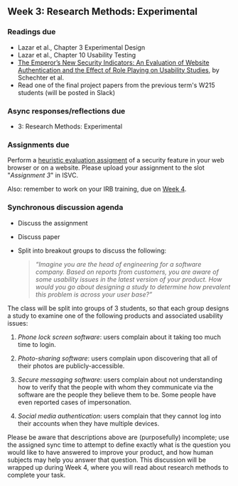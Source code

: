 ## Week 3: Research Methods: Experimental

### Readings due

  - Lazar et al., Chapter 3 Experimental Design
  - Lazar et al., Chapter 10 Usability Testing
  - [The Emperor’s New Security Indicators: An Evaluation of Website Authentication and the Effect of Role Playing on Usability Studies](http://commerce.net/wp-content/uploads/2012/04/The%20Emperors_New_Security_Indicators.pdf), by Schechter et al.
  - Read one of the final project papers from the previous term's W215 students (will be posted in Slack)


### Async responses/reflections due

  - 3: Research Methods: Experimental


### Assignments due

Perform a [heuristic evaluation assigment](../assignments/heuristic-evaluation.md) of a security feature in your web browser or on a website.  Please upload your assignment to the slot "*Assignment 3*" in ISVC.

Also: remember to work on your IRB training, due on [Week 4](./week-04.md).



### Synchronous discussion agenda

* Discuss the assignment
* Discuss paper
* Split into breakout groups to discuss the following:
	
	> *“Imagine you are the head of engineering for a software company. Based on reports from customers, you are aware of some usability issues in the latest version of your product. How would you go about designing a study to determine how prevalent this problem is across your user base?”*

The class will be split into groups of 3 students, so that each group designs a study to examine one of the following products and associated usability issues:

1. *Phone lock screen software*: users complain about it taking too much time to login.

1. *Photo-sharing software*: users complain upon discovering that all of their photos are publicly-accessible.

1. *Secure messaging software*: users complain about not understanding how to verify that the people with whom they communicate via the software are the people they believe them to be. Some people have even reported cases of impersonation.

1. *Social media authentication*: users complain that they cannot log into their accounts when they have multiple devices.

Please be aware that descriptions above are (purposefully) incomplete; use the assigned sync time to attempt to define exactly what is the question you would like to have answered to improve your product, and how human subjects may help you answer that question. This discussion will be wrapped up during Week 4, where you will read about research methods to complete your task.
